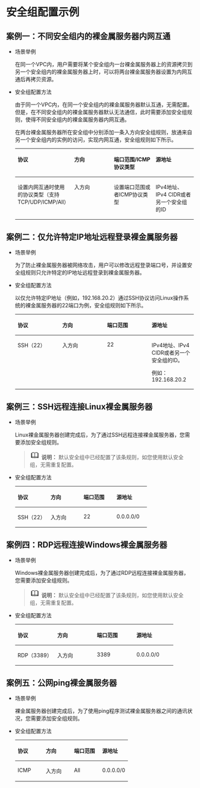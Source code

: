 # 安全组配置示例<a name="ZH-CN_TOPIC_0140749075"></a>

## 案例一：不同安全组内的裸金属服务器内网互通<a name="section4744164052119"></a>

-   场景举例

    在同一个VPC内，用户需要将某个安全组内一台裸金属服务器上的资源拷贝到另一个安全组内的裸金属服务器上时，可以将两台裸金属服务器设置为内网互通后再拷贝资源。

-   安全组配置方法

    由于同一个VPC内，在同一个安全组内的裸金属服务器默认互通，无需配置。但是，在不同安全组内的裸金属服务器默认无法通信，此时需要添加安全组规则，使得不同安全组内的裸金属服务器内网互通。

    在两台裸金属服务器所在安全组中分别添加一条入方向安全组规则，放通来自另一个安全组内的实例的访问，实现内网互通，安全组规则如下所示。

    <a name="table58694119222"></a>
    <table><thead align="left"><tr id="row1087231120228"><th class="cellrowborder" valign="top" width="25%" id="mcps1.1.5.1.1"><p id="p38731117224"><a name="p38731117224"></a><a name="p38731117224"></a>协议</p>
    </th>
    <th class="cellrowborder" valign="top" width="25%" id="mcps1.1.5.1.2"><p id="p18874111152218"><a name="p18874111152218"></a><a name="p18874111152218"></a>方向</p>
    </th>
    <th class="cellrowborder" valign="top" width="25%" id="mcps1.1.5.1.3"><p id="p198751711112218"><a name="p198751711112218"></a><a name="p198751711112218"></a>端口范围/ICMP协议类型</p>
    </th>
    <th class="cellrowborder" valign="top" width="25%" id="mcps1.1.5.1.4"><p id="p987612111223"><a name="p987612111223"></a><a name="p987612111223"></a>源地址</p>
    </th>
    </tr>
    </thead>
    <tbody><tr id="row108771811102212"><td class="cellrowborder" valign="top" width="25%" headers="mcps1.1.5.1.1 "><p id="p1987841117228"><a name="p1987841117228"></a><a name="p1987841117228"></a>设置内网互通时使用的协议类型（支持TCP/UDP/ICMP/All）</p>
    </td>
    <td class="cellrowborder" valign="top" width="25%" headers="mcps1.1.5.1.2 "><p id="p78795112226"><a name="p78795112226"></a><a name="p78795112226"></a>入方向</p>
    </td>
    <td class="cellrowborder" valign="top" width="25%" headers="mcps1.1.5.1.3 "><p id="p1988081172215"><a name="p1988081172215"></a><a name="p1988081172215"></a>设置端口范围或者ICMP协议类型</p>
    </td>
    <td class="cellrowborder" valign="top" width="25%" headers="mcps1.1.5.1.4 "><p id="p8881141152212"><a name="p8881141152212"></a><a name="p8881141152212"></a>IPv4地址、IPv4 CIDR或者另一个安全组的ID</p>
    </td>
    </tr>
    </tbody>
    </table>


## 案例二：仅允许特定IP地址远程登录裸金属服务器<a name="section175551446182411"></a>

-   场景举例

    为了防止裸金属服务器被网络攻击，用户可以修改远程登录端口号，并设置安全组规则只允许特定的IP地址远程登录到裸金属服务器。

-   安全组配置方法

    以仅允许特定IP地址（例如，192.168.20.2）通过SSH协议访问Linux操作系统的裸金属服务器的22端口为例，安全组规则如下所示。

    <a name="table939592217292"></a>
    <table><thead align="left"><tr id="row14399112282913"><th class="cellrowborder" valign="top" width="25%" id="mcps1.1.5.1.1"><p id="p640011222298"><a name="p640011222298"></a><a name="p640011222298"></a>协议</p>
    </th>
    <th class="cellrowborder" valign="top" width="25%" id="mcps1.1.5.1.2"><p id="p240119228296"><a name="p240119228296"></a><a name="p240119228296"></a>方向</p>
    </th>
    <th class="cellrowborder" valign="top" width="25%" id="mcps1.1.5.1.3"><p id="p1640292262913"><a name="p1640292262913"></a><a name="p1640292262913"></a>端口范围</p>
    </th>
    <th class="cellrowborder" valign="top" width="25%" id="mcps1.1.5.1.4"><p id="p144030224297"><a name="p144030224297"></a><a name="p144030224297"></a>源地址</p>
    </th>
    </tr>
    </thead>
    <tbody><tr id="row740482282910"><td class="cellrowborder" valign="top" width="25%" headers="mcps1.1.5.1.1 "><p id="p1740502282911"><a name="p1740502282911"></a><a name="p1740502282911"></a>SSH（22）</p>
    </td>
    <td class="cellrowborder" valign="top" width="25%" headers="mcps1.1.5.1.2 "><p id="p114068223298"><a name="p114068223298"></a><a name="p114068223298"></a>入方向</p>
    </td>
    <td class="cellrowborder" valign="top" width="25%" headers="mcps1.1.5.1.3 "><p id="p20407172272919"><a name="p20407172272919"></a><a name="p20407172272919"></a>22</p>
    </td>
    <td class="cellrowborder" valign="top" width="25%" headers="mcps1.1.5.1.4 "><p id="p144081922162913"><a name="p144081922162913"></a><a name="p144081922162913"></a>IPv4地址、IPv4 CIDR或者另一个安全组的ID。</p>
    <p id="p1914761211308"><a name="p1914761211308"></a><a name="p1914761211308"></a>例如：192.168.20.2</p>
    </td>
    </tr>
    </tbody>
    </table>


## 案例三：SSH远程连接Linux裸金属服务器<a name="section598913913262"></a>

-   场景举例

    Linux裸金属服务器创建完成后，为了通过SSH远程连接裸金属服务器，您需要添加安全组规则。

    >![](public_sys-resources/icon-note.gif) **说明：** 
    >默认安全组中已经配置了该条规则，如您使用默认安全组，无需重复配置。

-   安全组配置方法

    <a name="table1385517143311"></a>
    <table><thead align="left"><tr id="row588161714332"><th class="cellrowborder" valign="top" width="25%" id="mcps1.1.5.1.1"><p id="p16897172333"><a name="p16897172333"></a><a name="p16897172333"></a>协议</p>
    </th>
    <th class="cellrowborder" valign="top" width="25%" id="mcps1.1.5.1.2"><p id="p179081717336"><a name="p179081717336"></a><a name="p179081717336"></a>方向</p>
    </th>
    <th class="cellrowborder" valign="top" width="25%" id="mcps1.1.5.1.3"><p id="p109261743314"><a name="p109261743314"></a><a name="p109261743314"></a>端口范围</p>
    </th>
    <th class="cellrowborder" valign="top" width="25%" id="mcps1.1.5.1.4"><p id="p119341783314"><a name="p119341783314"></a><a name="p119341783314"></a>源地址</p>
    </th>
    </tr>
    </thead>
    <tbody><tr id="row1994141717331"><td class="cellrowborder" valign="top" width="25%" headers="mcps1.1.5.1.1 "><p id="p199691712336"><a name="p199691712336"></a><a name="p199691712336"></a>SSH（22）</p>
    </td>
    <td class="cellrowborder" valign="top" width="25%" headers="mcps1.1.5.1.2 "><p id="p11971117113318"><a name="p11971117113318"></a><a name="p11971117113318"></a>入方向</p>
    </td>
    <td class="cellrowborder" valign="top" width="25%" headers="mcps1.1.5.1.3 "><p id="p1898117103317"><a name="p1898117103317"></a><a name="p1898117103317"></a>22</p>
    </td>
    <td class="cellrowborder" valign="top" width="25%" headers="mcps1.1.5.1.4 "><p id="p129919171330"><a name="p129919171330"></a><a name="p129919171330"></a>0.0.0.0/0</p>
    </td>
    </tr>
    </tbody>
    </table>


## 案例四：RDP远程连接Windows裸金属服务器<a name="section3923173412303"></a>

-   场景举例

    Windows裸金属服务器创建完成后，为了通过RDP远程连接裸金属服务器，您需要添加安全组规则。

    >![](public_sys-resources/icon-note.gif) **说明：** 
    >默认安全组中已经配置了该条规则，如您使用默认安全组，无需重复配置。

-   安全组配置方法

    <a name="table965119153116"></a>
    <table><thead align="left"><tr id="row365109123116"><th class="cellrowborder" valign="top" width="25%" id="mcps1.1.5.1.1"><p id="p766109193116"><a name="p766109193116"></a><a name="p766109193116"></a>协议</p>
    </th>
    <th class="cellrowborder" valign="top" width="25%" id="mcps1.1.5.1.2"><p id="p13661295317"><a name="p13661295317"></a><a name="p13661295317"></a>方向</p>
    </th>
    <th class="cellrowborder" valign="top" width="25%" id="mcps1.1.5.1.3"><p id="p156611913114"><a name="p156611913114"></a><a name="p156611913114"></a>端口范围</p>
    </th>
    <th class="cellrowborder" valign="top" width="25%" id="mcps1.1.5.1.4"><p id="p76610953113"><a name="p76610953113"></a><a name="p76610953113"></a>源地址</p>
    </th>
    </tr>
    </thead>
    <tbody><tr id="row56609143110"><td class="cellrowborder" valign="top" width="25%" headers="mcps1.1.5.1.1 "><p id="p36629143110"><a name="p36629143110"></a><a name="p36629143110"></a>RDP（3389）</p>
    </td>
    <td class="cellrowborder" valign="top" width="25%" headers="mcps1.1.5.1.2 "><p id="p116609143118"><a name="p116609143118"></a><a name="p116609143118"></a>入方向</p>
    </td>
    <td class="cellrowborder" valign="top" width="25%" headers="mcps1.1.5.1.3 "><p id="p8664911310"><a name="p8664911310"></a><a name="p8664911310"></a>3389</p>
    </td>
    <td class="cellrowborder" valign="top" width="25%" headers="mcps1.1.5.1.4 "><p id="p4661496310"><a name="p4661496310"></a><a name="p4661496310"></a>0.0.0.0/0</p>
    </td>
    </tr>
    </tbody>
    </table>


## 案例五：公网ping裸金属服务器<a name="section136661726193213"></a>

-   场景举例

    裸金属服务器创建完成后，为了使用ping程序测试裸金属服务器之间的通讯状况，您需要添加安全组规则。

-   安全组配置方法

    <a name="table16931175453217"></a>
    <table><thead align="left"><tr id="row199311654123217"><th class="cellrowborder" valign="top" width="25%" id="mcps1.1.5.1.1"><p id="p593175443218"><a name="p593175443218"></a><a name="p593175443218"></a>协议</p>
    </th>
    <th class="cellrowborder" valign="top" width="25%" id="mcps1.1.5.1.2"><p id="p3931175418326"><a name="p3931175418326"></a><a name="p3931175418326"></a>方向</p>
    </th>
    <th class="cellrowborder" valign="top" width="25%" id="mcps1.1.5.1.3"><p id="p15931185417321"><a name="p15931185417321"></a><a name="p15931185417321"></a>端口范围</p>
    </th>
    <th class="cellrowborder" valign="top" width="25%" id="mcps1.1.5.1.4"><p id="p17931654113219"><a name="p17931654113219"></a><a name="p17931654113219"></a>源地址</p>
    </th>
    </tr>
    </thead>
    <tbody><tr id="row3931354103218"><td class="cellrowborder" valign="top" width="25%" headers="mcps1.1.5.1.1 "><p id="p10931205413321"><a name="p10931205413321"></a><a name="p10931205413321"></a>ICMP</p>
    </td>
    <td class="cellrowborder" valign="top" width="25%" headers="mcps1.1.5.1.2 "><p id="p15931175403219"><a name="p15931175403219"></a><a name="p15931175403219"></a>入方向</p>
    </td>
    <td class="cellrowborder" valign="top" width="25%" headers="mcps1.1.5.1.3 "><p id="p093195483219"><a name="p093195483219"></a><a name="p093195483219"></a>All</p>
    </td>
    <td class="cellrowborder" valign="top" width="25%" headers="mcps1.1.5.1.4 "><p id="p15931175493216"><a name="p15931175493216"></a><a name="p15931175493216"></a>0.0.0.0/0</p>
    </td>
    </tr>
    </tbody>
    </table>


